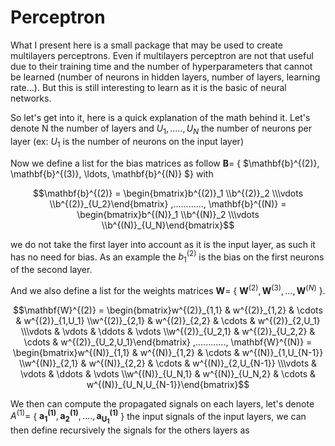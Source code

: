 # Perceptron

What I present here is a small package that may be used to create multilayers perceptrons. Even if multilayers perceptron are not that useful due to their training time and the number of hyperparameters that cannot be learned (number of neurons in hidden layers, number of layers, learning rate...). But this is still interesting to learn as it is the basic of neural networks.

So let's get into it, here is a quick explanation of the math behind it. Let's denote N the number of layers and $U_1,.....,U_N$ the number of neurons per layer (ex: $U_1$ is the number of neurons on the input layer)

Now we define a list for the bias matrices as follow $\mathbf{B} =$ { $\mathbf{b}^{(2)}, \mathbf{b}^{(3)}, \ldots, \mathbf{b}^{(N)} $} with
```math 
\mathbf{b}^{(2)} = \begin{bmatrix}b^{(2)}_1 \\b^{(2)}_2 \\\vdots \\b^{(2)}_{U_2}\end{bmatrix}
 ,............,
\mathbf{b}^{(N)} = \begin{bmatrix}b^{(N)}_1 \\b^{(N)}_2 \\\vdots \\b^{(N)}_{U_N}\end{bmatrix}
```
we do not take the first layer into account as it is the input layer, as such it has no need for bias. As an example the $b^{(2)}_1$ is the bias on the first neurons of the second layer.

And we also define a list for the weights matrices $\mathbf{W} =$ { $\mathbf{W}^{(2)}, \mathbf{W}^{(3)}, \ldots, \mathbf{W}^{(N)}$ }.
```math
\mathbf{W}^{(2)} = \begin{bmatrix}w^{(2)}_{1,1} & w^{(2)}_{1,2} & \cdots & w^{(2)}_{1,U_1} \\w^{(2)}_{2,1} & w^{(2)}_{2,2} & \cdots & w^{(2)}_{2,U_1} \\\vdots & \vdots & \ddots & \vdots \\w^{(2)}_{U_2,1} & w^{(2)}_{U_2,2} & \cdots & w^{(2)}_{U_2,U_1}\end{bmatrix}
 ,............,
\mathbf{W}^{(N)} = \begin{bmatrix}w^{(N)}_{1,1} & w^{(N)}_{1,2} & \cdots & w^{(N)}_{1,U_{N-1}} \\w^{(N)}_{2,1} & w^{(N)}_{2,2} & \cdots & w^{(N)}_{2,U_{N-1}} \\\vdots & \vdots & \ddots & \vdots \\w^{(N)}_{U_N,1} & w^{(N)}_{U_N,2} & \cdots & w^{(N)}_{U_N,U_{N-1}}\end{bmatrix}
```

We then can compute the propagated signals on each layers, let's denote $A^{(1)}=$ { $\mathbf{a_1^{(1)}},\mathbf{a_2^{(1)}},....,\mathbf{a_{U_1}^{(1)}}$ } the input signals of the input layers, we can then define recursively the signals for the others layers as



